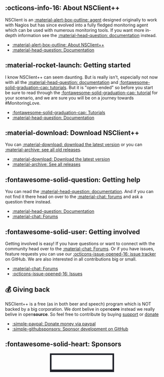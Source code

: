 <div markdown="1" class="m-container">
<div markdown="1">

## :octicons-info-16: About NSClient++

NSClient is an [:material-alert-box-outline: agent](nsclient.md) designed originally to work with Nagios but has
since evolved into a fully fledged monitoring agent which can be used with numerous monitoring tools. If you want more
in-depth information see the [:material-head-question: documentation](https://docs.nsclient.org/)</a>
instead.

* [:material-alert-box-outline: About NSClient++](nsclient.md)
* [:material-head-question: Documentation](/docs)

</div>
<div markdown="1">

## :material-rocket-launch: Getting started

I know NSClient++ can seem daunting. But is really isn't, especially not now with all
the [:material-head-question: documentation](/docs)
and [:fontawesome-solid-graduation-cap: tutorials](https://docs.nsclient.org/tutorial/index.html).
But it is "open-ended" so before you start be sure to read through
the [:fontawesome-solid-graduation-cap: tutorial](https://docs.nsclient.org/tutorial/index.html) for your
scenario, and we are sure you will be on a journey towards #MonitoringLove.

* [:fontawesome-solid-graduation-cap: Tutorials](https://docs.nsclient.org/tutorial/index.html)
* [:material-head-question: Documentation](/docs)

</div>
</div>

<div markdown="1" class="m-container">
<div markdown="1">

## :material-download: Download NSClient++

You can [:material-download: download the latest version](/download) or you
can [:material-archive: see all old releases](https://github.com/mickem/nscp/releases).

* [:material-download: Download the latest version](/download)
* [:material-archive: See all releases](https://github.com/mickem/nscp/releases)

</div>
<div markdown="1">

## :fontawesome-solid-question: Getting help

You can read the [:material-head-question: documentation](https://docs.nsclient.org/). And if you can not find it there
head on over to the [:material-chat: forums](https://github.com/mickem/nscp/discussions) and ask a question there
instead.

* [:material-head-question: Documentation](https://docs.nsclient.org/)
* [:material-chat: Forums](https://github.com/mickem/nscp/discussions)

</div>
</div>

<div markdown="1" class="m-container">
<div markdown="1">

## :fontawesome-solid-user: Getting involved

Getting involved is easy!
If you have questions or want to connect with the community head over to
the [:material-chat: Forums](https://github.com/mickem/nscp/discussions). Or if you have issues, feature requests you
can use our [:octicons-issue-opened-16: issue tracker](https://github.com/mickem/nscp/issues) on GitHub.
We are also interested in all contributions big or small.

* [:material-chat: Forums](https://github.com/mickem/nscp/discussions)
* [:octicons-issue-opened-16: Issues](https://github.com/mickem/nscp/issues)

</div>
<div markdown="1">

## :moneybag: Giving back

NSClient++ is a free (as in both beer and speech) program which is NOT backed by a big corporation. We dont belive in
open<strong>core</strong> instead we really belive in open<strong>source</strong>. So feel free to contribute by
buying <a href="/support"><i class="fa fa-support"></i> support</a> or <a href="/donate"><i class="fa fa-money"></i>
donate</a>

* [:simple-paypal: Donate money via paypal](https://paypal.me/michaelmedin?country.x=SE&locale.x=en_US)
* [:simple-githubsponsors: Sponsor development on GitHub](https://github.com/sponsors/mickem)

</div>
</div>


<div markdown="1" class="m-container">
<div markdown="1">

## :fontawesome-solid-heart: Sponsors


<div style="display: flex; justify-content: center; align-items: center;">
  <!-- Nagios logo start -->
  <div style="background-color: #1f2129; padding: 5px; max-width: 200px;">
    <a href="https://nagios.com">
      <img src="assets/nagios-logo.svg"/>
    </a>
  </div>
  <!-- End -->
</div>

</div>
</div>
